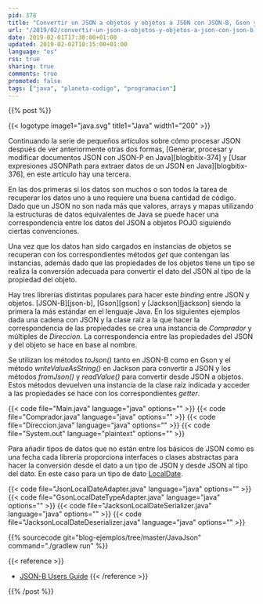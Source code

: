 ```yaml
---
pid: 378
title: "Convertir un JSON a objetos y objetos a JSON con JSON-B, Gson y Jackson en Java"
url: "/2019/02/convertir-un-json-a-objetos-y-objetos-a-json-con-json-b-gson-y-jackson-en-java/"
date: 2019-02-01T17:30:00+01:00
updated: 2019-02-02T10:15:00+01:00
language: "es"
rss: true
sharing: true
comments: true
promoted: false
tags: ["java", "planeta-codigo", "programacion"]
---
```


{{% post %}}

{{< logotype image1="java.svg" title1="Java" width1="200" >}}

Continuando la serie de pequeños artículos sobre cómo procesar JSON después de ver anteriormente otras dos formas, [Generar, procesar y modificar documentos JSON con JSON-P en Java][blogbitix-374] y [Usar expresiones JSONPath para extraer datos de un JSON en Java][blogbitix-376], en este artículo hay una tercera.

En las dos primeras si los datos son muchos o son todos la tarea de recuperar los datos uno a uno requiere una buena cantidad de código. Dado que un JSON no son nada más que valores, arrays y mapas utilizando la estructuras de datos equivalentes de Java se puede hacer una correspondencia entre los datos del JSON a objetos POJO siguiendo ciertas convenciones.

Una vez que los datos han sido cargados en instancias de objetos se recuperan con los correspondientes métodos _get_ que contengan las instancias, además dado que las propiedades de los objetos tiene un tipo se realiza la conversión adecuada para convertir el dato del JSON al tipo de la propiedad del objeto.

Hay tres librerías distintas populares para hacer este _binding_ entre JSON y objetos. [JSON-B][json-b], [Gson][gson] y [Jackson][jackson] siendo la primera la más estándar en el lenguaje Java. En los siguientes ejemplos dada una cadena con JSON y la clase raíz a la que hacer la correspondencia de las propiedades se crea una instancia de _Comprador_ y múltiples de _Direccion_. La correspondencia entre las propiedades del JSON y del objeto se hace en base al nombre.

Se utilizan los métodos _toJson()_ tanto en JSON-B como en Gson y el método _writeValueAsString()_ en Jackson para convertir a JSON y los métodos _fromJson()_ y _readValue()_ para convertir desde JSON a objetos. Estos métodos devuelven una instancia de la clase raíz indicada y acceder a las propiedades se hace con los correspondientes _getter_.

{{< code file="Main.java" language="java" options="" >}}
{{< code file="Comprador.java" language="java" options="" >}}
{{< code file="Direccion.java" language="java" options="" >}}
{{< code file="System.out" language="plaintext" options="" >}}

Para añadir tipos de datos que no están entre los básicos de JSON como es una fecha cada librería proporciona interfaces o clases abstractas para hacer la conversión desde el dato a un tipo de JSON y desde JSON al tipo del dato. En este caso para un tipo de dato [LocalDate](https://docs.oracle.com/en/java/javase/11/docs/api/java.base/java/time/LocalDate.html).

{{< code file="JsonLocalDateAdapter.java" language="java" options="" >}}
{{< code file="GsonLocalDateTypeAdapter.java" language="java" options="" >}}
{{< code file="JacksonLocalDateSerializer.java" language="java" options="" >}}
{{< code file="JacksonLocalDateDeserializer.java" language="java" options="" >}}

{{% sourcecode git="blog-ejemplos/tree/master/JavaJson" command="./gradlew run" %}}

{{< reference >}}
* [JSON-B Users Guide](http://json-b.net/users-guide.html)
{{< /reference >}}

{{% /post %}}

